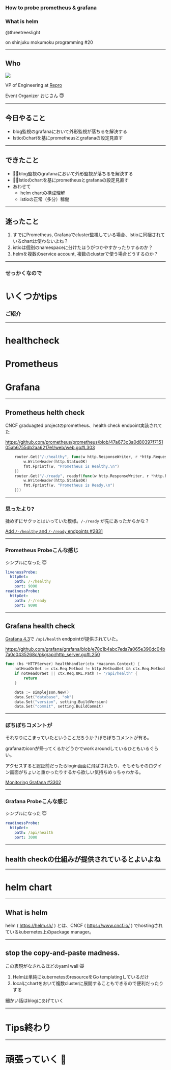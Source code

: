 ### How to probe prometheus & grafana
### What is helm

@threetreeslight

on shinjuku mokumoku programming #20

---

## Who

![](https://avatars3.githubusercontent.com/u/1057490?s=300&v=4)

VP of Engineering at [Repro](https://repro.io)

Event Organizer おじさん 😇

---

## 今日やること

- blog監視のgrafanaにおいて外形監視が落ちるを解決する
- Istioのchartを基にprometheusとgrafanaの設定見直す

---

## できたこと

- 🙆‍♀️blog監視のgrafanaにおいて外形監視が落ちるを解決する
- 🙆‍♀️Istioのchartを基にprometheusとgrafanaの設定見直す
- あわせて
  - helm chartの構成理解
  - istioの正常（多分）稼働

---

## 迷ったこと

1. すでにPrometheus, Grafanaでcluster監視している場合、Istioに同梱されているchartは使わないよね？
1. istioは個別のnamespaceに分けたほうがつかやすかったりするのか？
1. helmを複数のservice account, 複数のclusterで使う場合どうするのか？

---

### せっかくなので

# いくつかtips

### ご紹介

---

# healthcheck
# Prometheus
# Grafana

---
## Prometheus helth check

CNCF graduagted projectのprometheus、health check endpoint実装されてた

https://github.com/prometheus/prometheus/blob/47a673c3a0d80397f715105ab6755db2aa6217e1/web/web.go#L303

```go
	router.Get("/-/healthy", func(w http.ResponseWriter, r *http.Request) {
		w.WriteHeader(http.StatusOK)
		fmt.Fprintf(w, "Prometheus is Healthy.\n")
	})
	router.Get("/-/ready", readyf(func(w http.ResponseWriter, r *http.Request) {
		w.WriteHeader(http.StatusOK)
		fmt.Fprintf(w, "Prometheus is Ready.\n")
	}))
```

---

### 思ったより?

揉めずにサクッとはいっていた模様。`/-/ready` が先にあったからかな？

[Add `/-/healthy` and `/-/ready` endpoints #2831](https://github.com/prometheus/prometheus/issues/2831)

---

### Prometheus Probeこんな感じ

シンプルになった 😇

```yaml
livenessProbe:
  httpGet:
    path: /-/healthy
    port: 9090
readinessProbe:
  httpGet:
    path: /-/ready
    port: 9090
```

---

## Grafana health check

[Grafana 4.3](http://docs.grafana.org/guides/whats-new-in-v4-3/#health-check-endpoint)で `/api/health` endpointが提供されていた。

https://github.com/grafana/grafana/blob/e78c1b4abc7eda7a065e390dc04b7a0c0435268c/pkg/api/http_server.go#L250

```go
func (hs *HTTPServer) healthHandler(ctx *macaron.Context) {
	notHeadOrGet := ctx.Req.Method != http.MethodGet && ctx.Req.Method != http.MethodHead
	if notHeadOrGet || ctx.Req.URL.Path != "/api/health" {
		return
	}

	data := simplejson.New()
	data.Set("database", "ok")
	data.Set("version", setting.BuildVersion)
	data.Set("commit", setting.BuildCommit)
```

---

### ぼちぼちコメントが

それなりにこまっていたということだろうか？ぼちぼちコメントが有る。

grafanaのiconが帰ってくるかどうかでwork aroundしているひともいるぐらい。

アクセスすると認証前だったらlogin画面に飛ばされたり、そもそもそのログイン画面がちょいと重かったりするから欲しい気持ちめっちゃわかる。

[Monitoring Grafana #3302](https://github.com/grafana/grafana/issues/3302)

---

### Grafana Probeこんな感じ

シンプルになった 😇

```yaml
readinessProbe:
  httpGet:
    path: /api/health
    port: 3000
```

---

## health checkの仕組みが提供されているとよいよね

---

# helm chart

---

## What is helm

helm ( https://helm.sh/ ) とは、CNCF ( https://www.cncf.io/ ) でhostingされているkubernetes上のpackage manager。

---

## stop the copy-and-paste madness.

この表現がなされるほどのyaml wall 🙀

1. Helmは単純にkubernetesのresourceをGo templatingしているだけ
1. localにchartをおいて複数clusterに展開することもできるので便利だったりする

細かい話はblogにあげていく

---

# Tips終わり

---

# 頑張っていく 💪
